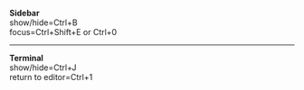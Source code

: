 **Sidebar**  
show/hide=Ctrl+B  
focus=Ctrl+Shift+E or Ctrl+0  

---
**Terminal**  
show/hide=Ctrl+J  
return to editor=Ctrl+1  
